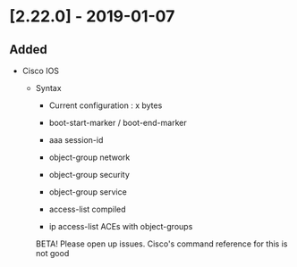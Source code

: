 # [2.22.0] - 2019-01-07

## Added

- Cisco IOS

    - Syntax

        - Current configuration : x bytes

        - boot-start-marker / boot-end-marker

        - aaa session-id

        - object-group network

        - object-group security

        - object-group service

        - access-list compiled

        - ip access-list ACEs with object-groups

        BETA! Please open up issues. Cisco's command reference for this is not good

